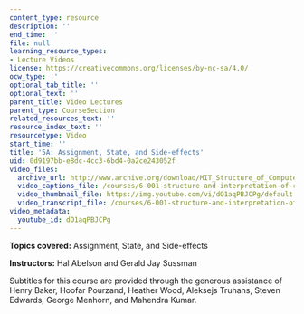 ```yaml
---
content_type: resource
description: ''
end_time: ''
file: null
learning_resource_types:
- Lecture Videos
license: https://creativecommons.org/licenses/by-nc-sa/4.0/
ocw_type: ''
optional_tab_title: ''
optional_text: ''
parent_title: Video Lectures
parent_type: CourseSection
related_resources_text: ''
resource_index_text: ''
resourcetype: Video
start_time: ''
title: '5A: Assignment, State, and Side-effects'
uid: 0d9197bb-e8dc-4cc3-6bd4-0a2ce243052f
video_files:
  archive_url: http://www.archive.org/download/MIT_Structure_of_Computer_Programs_1986/lec5a.mp4
  video_captions_file: /courses/6-001-structure-and-interpretation-of-computer-programs-spring-2005/6e579b4bacf6563ca368f84de697ad14_dO1aqPBJCPg.vtt
  video_thumbnail_file: https://img.youtube.com/vi/dO1aqPBJCPg/default.jpg
  video_transcript_file: /courses/6-001-structure-and-interpretation-of-computer-programs-spring-2005/16ee3e36a574a5d66e45961725170e73_dO1aqPBJCPg.pdf
video_metadata:
  youtube_id: dO1aqPBJCPg
---
```


**Topics covered:** Assignment, State, and Side-effects

**Instructors:** Hal Abelson and Gerald Jay Sussman

Subtitles for this course are provided through the generous assistance of Henry Baker, Hoofar Pourzand, Heather Wood, Aleksejs Truhans, Steven Edwards, George Menhorn, and Mahendra Kumar.

